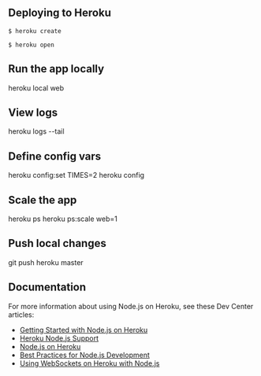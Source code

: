 ## Deploying to Heroku
```
$ heroku create

$ heroku open
```

## Run the app locally
heroku local web

## View logs
heroku logs --tail

## Define config vars
heroku config:set TIMES=2
heroku config

## Scale the app
heroku ps
heroku ps:scale web=1

## Push local changes
git push heroku master

## Documentation

For more information about using Node.js on Heroku, see these Dev Center articles:

- [Getting Started with Node.js on Heroku](https://devcenter.heroku.com/articles/getting-started-with-nodejs)
- [Heroku Node.js Support](https://devcenter.heroku.com/articles/nodejs-support)
- [Node.js on Heroku](https://devcenter.heroku.com/categories/nodejs)
- [Best Practices for Node.js Development](https://devcenter.heroku.com/articles/node-best-practices)
- [Using WebSockets on Heroku with Node.js](https://devcenter.heroku.com/articles/node-websockets)
